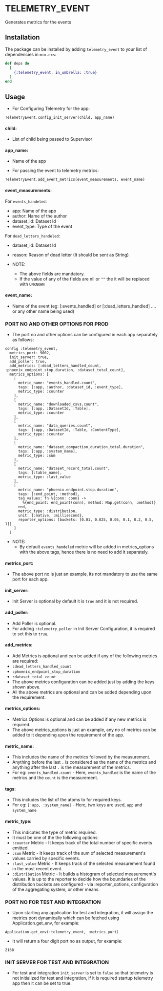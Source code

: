 # TELEMETRY_EVENT

Generates metrics for the events

## Installation

The package can be installed by adding `telemetry_event` to your list of dependencies in `mix.exs`:

```elixir
def deps do
  [
    {:telemetry_event, in_umbrella: :true}
  ]
end
```

## Usage
- For Configuring Telemetry for the app:

```
TelemetryEvent.config_init_server(child, app_name)
```

#### child:

  - List of child being passed to Supervisor

#### app_name:
  - Name of the app


- For passing the event to telemetry metrics:

```
TelemetryEvent.add_event_metrics(event_measurements, event_name)
```

#### event_measurements:

For `events_handeled`:
  - app: Name of the app
  - author: Name of the author
  - dataset_id: Dataset Id
  - event_type: Type of the event

For `dead_letters_handeled`:
  - dataset_id: Dataset Id
  - reason: Reason of dead letter (It should be sent as String)

- NOTE:
  - The above fields are mandatory.
  - If the value of any of the fields are nil or `""` the it will be replaced with `UNKNOWN`

#### event_name:
  - Name of the event (eg: [:events_handled] or [:dead_letters_handled] .... or any other name being used)



### PORT NO AND OTHER OPTIONS FOR PROD
  - The port no and other options can be configured in each app separately as follows:

```
config :telemetry_event,
  metrics_port: 9002,
  init_server: true,
  add_poller: true,
  add_metrics: [:dead_letters_handled_count, :phoenix_endpoint_stop_duration, :dataset_total_count],
  metrics_options: [
    [
      metric_name: "events_handled.count",
      tags: [:app, :author, :dataset_id, :event_type],
      metric_type: :counter
    ],
    [
      metric_name: "downloaded_csvs.count",
      tags: [:app, :DatasetId, :Table],
      metric_type: :counter
    ],
    [
      metric_name: "data_queries.count",
      tags: [:app, :DatasetId, :Table, :ContentType],
      metric_type: :counter
    ],
    [
      metric_name: "dataset_compaction_duration_total.duration",
      tags: [:app, :system_name],
      metric_type: :sum
    ],
    [
      metric_name: "dataset_record_total.count",
      tags: [:table_name],
      metric_type: :last_value
    ],
    [
      metric_name: "phoenix.endpoint.stop.duration",
      tags: [:end_point, :method],
      tag_values: fn %{conn: conn} ->
        %{end_point: end_point(conn), method: Map.get(conn, :method)}
      end,
      metric_type: :distribution,
      unit: {:native, :millisecond},
      reporter_options: [buckets: [0.01, 0.025, 0.05, 0.1, 0.2, 0.5, 1]]
    ]
  ]
```
- NOTE:
  - By default `events_handeled` metric will be added in metrics_options with the above tags, hence there is no need to add it separately.


#### metrics_port:
  - The above port no is just an example, its not mandatory to use the same port for each app.

#### init_server:
  - Init Server is optional by default it is `true` and it is not required.

#### add_poller:
  - Add Poller is optional.
  - For adding `:telemetry_poller` in Init Server Configuration, it is required to set this to `true`.

#### add_metrics:
  - Add Metrics is optional and can be added if any of the following metrics are required:
  - `:dead_letters_handled_count`
  - `:phoenix_endpoint_stop_duration`
  - `:dataset_total_count`
  - The above metrics configuration can be added just by adding the keys shown above.
  - All the above metrics are optional and can be added depending upon the requirement.

#### metrics_options:
  - Metrics Options is optional and can be added if any new metrics is required.
  - The above metrics_options is just an example, any no of metrics can be added to it depending upon the requirement of the app.

#### metric_name:
  - This includes the name of the metrics followed by the measurement.
  - Anything before the last `.` is considered as the name of the metrics and anything after the last `.` is the measurement of the metrics.
  - For eg: `events_handled.count` - Here, `events_handled` is the name of the metrics and the `count` is the measurement.

#### tags:
  - This includes the list of the atoms to for required keys.
  - For eg: `[:app, :system_name]` - Here, two keys are used, `app` and `system_name`

#### metric_type:
  - This indicates the type of metric required.
  - It must be one of the the following options:
  - `:counter` Metric - It keeps track of the total number of specific events emitted.
  - `:sum` Metric - It keeps track of the sum of selected measurement's values carried by specific events.
  - `:last_value` Metric - It keeps track of the selected measurement found in the most recent event.
  - `:distribution` Metric - It builds a histogram of selected measurement's values. It is up to the reporter to decide how the boundaries of the distribution buckets are configured - via :reporter_options, configuration of the aggregating system, or other means.

### PORT NO FOR TEST AND INTEGRATION
  - Upon starting any application for test and integration, it will assign the metrics port dynamically which can be fetched using Application.get_env, for example:

```
Application.get_env(:telemetry_event, :metrics_port)
```

  - It will return a four digit port no as output, for example:

```
2168
```

### INIT SERVER FOR TEST AND INTEGRATION
  - For test and integration `init_server` is set to `false` so that telemetry is not initialized for test and integration, if it is required startup telemetry app then it can be set to true.
